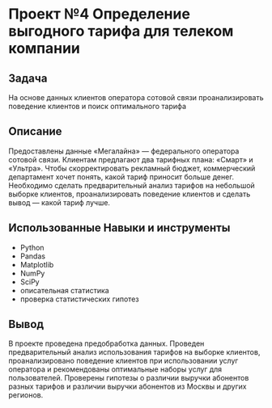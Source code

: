 # Проект №4 Определение выгодного тарифа для телеком компании
## Задача
На основе данных клиентов оператора сотовой связи проанализировать поведение клиентов и поиск оптимального тарифа
## Описание
Предоставлены данные «Мегалайна» — федерального оператора сотовой связи. Клиентам предлагают два тарифных плана: «Смарт» и «Ультра». Чтобы скорректировать рекламный бюджет, коммерческий департамент хочет понять, какой тариф приносит больше денег. Необходимо сделать предварительный анализ тарифов на небольшой выборке клиентов, проанализировать поведение клиентов и сделать вывод — какой тариф лучше.
## Использованные Навыки и инструменты
  - Python
  - Pandas
  - Matplotlib
  - NumPy
  - SciPy
  - описательная статистика
  - проверка статистических гипотез
## Вывод
В проекте проведена предобработка данных. Проведен предварительный анализ использования тарифов на выборке клиентов, проанализировано поведение клиентов при использовании услуг оператора и рекомендованы оптимальные наборы услуг для пользователей. Проверены гипотезы о различии выручки абонентов разных тарифов и различии выручки абонентов из Москвы и других регионов.
